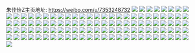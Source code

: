 朱佳怡Z主页地址: https://weibo.com/u/7353248732 
![](https://wx4.sinaimg.cn/mw2000/0081DtU0gy1h9ctxo468sj32c031ux6q.jpg) 
![](https://wx4.sinaimg.cn/mw2000/0081DtU0gy1h9ctxr7ybhj329n2o8x6q.jpg) 
![](https://wx4.sinaimg.cn/mw2000/0081DtU0gy1h9ctxpjrb1j327f2xvb2a.jpg) 
![](https://wx4.sinaimg.cn/mw2000/0081DtU0gy1h8xf9iaunaj31sc29inpe.jpg) 
![](https://wx4.sinaimg.cn/mw2000/0081DtU0gy1h8xf9obyxxj31sc24yu0x.jpg) 
![](https://wx4.sinaimg.cn/mw2000/0081DtU0gy1h8xf9jwzdzj30mz0uoqg0.jpg) 
![](https://wx4.sinaimg.cn/mw2000/0081DtU0gy1h8xf9j7ea0j30mz0uo186.jpg) 
![](https://wx4.sinaimg.cn/mw2000/0081DtU0gy1h8xf9h0drmj30r313m122.jpg) 
![](https://wx4.sinaimg.cn/mw2000/0081DtU0gy1h8xf9fl6wij31sc2dsnpe.jpg) 
![](https://wx4.sinaimg.cn/mw2000/0081DtU0gy1h8xf9l104zj30mz0uowtt.jpg) 
![](https://wx4.sinaimg.cn/mw2000/0081DtU0gy1h8xf9m0wf3j30mz0uok5c.jpg) 
![](https://wx4.sinaimg.cn/mw2000/0081DtU0gy1h8xf9mq1l3j30mz0uoao4.jpg) 
![](https://wx4.sinaimg.cn/mw2000/0081DtU0gy1h8pp0tpgn5j30sw1fcjze.jpg) 
![](https://wx4.sinaimg.cn/mw2000/0081DtU0gy1h8pp10d1vij30zk0k0q86.jpg) 
![](https://wx4.sinaimg.cn/mw2000/0081DtU0ly1h8fh6z25pvj30u60u61c9.jpg) 
![](https://wx4.sinaimg.cn/mw2000/0081DtU0ly1h8fh7ad7zrj30u0140wri.jpg) 
![](https://wx4.sinaimg.cn/mw2000/0081DtU0ly1h86uw2mo6nj31q62czx6p.jpg) 
![](https://wx4.sinaimg.cn/mw2000/0081DtU0ly1h86uxksfqxj31pv2dsb2b.jpg) 
![](https://wx4.sinaimg.cn/mw2000/0081DtU0ly1h86uv2q4e3j31ot2dsb2a.jpg) 
![](https://wx4.sinaimg.cn/mw2000/0081DtU0ly1h86uvya62qj31sc22ie57.jpg) 
![](https://wx4.sinaimg.cn/mw2000/0081DtU0ly1h86uvi24toj31q42drhdu.jpg) 
![](https://wx4.sinaimg.cn/mw2000/0081DtU0ly1h86uvwjp0fj31pp2dshdu.jpg) 
![](https://wx4.sinaimg.cn/mw2000/0081DtU0ly1h86uxqem30j31j821nnpd.jpg) 
![](https://wx4.sinaimg.cn/mw2000/0081DtU0ly1h86uw8olhmj31pp2dskjm.jpg) 
![](https://wx4.sinaimg.cn/mw2000/0081DtU0ly1h86ngov1e5j32d935se85.jpg) 
![](https://wx4.sinaimg.cn/mw2000/0081DtU0ly1h86ngrv6boj32d935su11.jpg) 
![](https://wx4.sinaimg.cn/mw2000/0081DtU0ly1h86ngex4g9j32a635skjo.jpg) 
![](https://wx4.sinaimg.cn/mw2000/0081DtU0ly1h86ngir4qxj32nm35se84.jpg) 
![](https://wx4.sinaimg.cn/mw2000/0081DtU0ly1h86ngldpxbj328635sx6r.jpg) 
![](https://wx4.sinaimg.cn/mw2000/0081DtU0ly1h86nguoyk5j32s135snpi.jpg) 
![](https://wx4.sinaimg.cn/mw2000/0081DtU0ly1h83xnkw2w6j31400u0grg.jpg) 
![](https://wx4.sinaimg.cn/mw2000/0081DtU0ly1h83dqfl2n5j3340340x6p.jpg) 
![](https://wx4.sinaimg.cn/mw2000/0081DtU0ly1h83dqd1frxj30lw0ontmn.jpg) 
![](https://wx4.sinaimg.cn/mw2000/0081DtU0ly1h81h5xqneej32ad1o0hdu.jpg) 
![](https://wx4.sinaimg.cn/mw2000/0081DtU0ly1h81h5m41pcj32dc1sce81.jpg) 
![](https://wx4.sinaimg.cn/mw2000/0081DtU0ly1h81h4tlxo7j31o02i04qq.jpg) 
![](https://wx4.sinaimg.cn/mw2000/0081DtU0ly1h81h6zl6bgj30mz0todob.jpg) 
![](https://wx4.sinaimg.cn/mw2000/0081DtU0ly1h81gz8vgz6j30n00o8td6.jpg) 
![](https://wx4.sinaimg.cn/mw2000/0081DtU0ly1h81gz96ywjj30sg0scak7.jpg) 
![](https://wx4.sinaimg.cn/mw2000/0081DtU0ly1h81gz9p9wkj30sl0sbqe6.jpg) 
![](https://wx4.sinaimg.cn/mw2000/0081DtU0ly1h81gz0t72dj31sb1rj7wh.jpg) 
![](https://wx4.sinaimg.cn/mw2000/0081DtU0ly1h81gzadm41j31tk1rsts5.jpg) 
![](https://wx4.sinaimg.cn/mw2000/0081DtU0ly1h7za0b6knej30ml0mlgr4.jpg) 
![](https://wx4.sinaimg.cn/mw2000/0081DtU0ly1h7za0lzpzaj30u00shagw.jpg) 
![](https://wx4.sinaimg.cn/mw2000/0081DtU0ly1h7za0d444aj30u0122139.jpg) 
![](https://wx4.sinaimg.cn/mw2000/0081DtU0ly1h7za0kzt7hj30u0123thp.jpg) 
![](https://wx4.sinaimg.cn/mw2000/0081DtU0ly1h7za0n3mmej30u012cgtk.jpg) 
![](https://wx4.sinaimg.cn/mw2000/0081DtU0ly1h7za0gwwarj30u00s5woq.jpg) 
![](https://wx4.sinaimg.cn/mw2000/0081DtU0ly1h7za0jylstj30u012edst.jpg) 
![](https://wx4.sinaimg.cn/mw2000/0081DtU0ly1h7za0nxqj8j30u00scaiy.jpg) 
![](https://wx4.sinaimg.cn/mw2000/0081DtU0ly1h7za0bt2esj30m40m4tdu.jpg) 
![](https://wx4.sinaimg.cn/mw2000/0081DtU0ly1h7w8748o7hj30n01ds4qp.jpg) 
![](https://wx4.sinaimg.cn/mw2000/0081DtU0ly1h7w86u21prj30n01ds4qp.jpg) 
![](https://wx4.sinaimg.cn/mw2000/0081DtU0ly1h7w87au7wpj30n01ds7wh.jpg) 
![](https://wx4.sinaimg.cn/mw2000/0081DtU0ly1h7t9s2sc9xj30tw13w7f3.jpg) 
![](https://wx4.sinaimg.cn/mw2000/0081DtU0ly1h7qyhgnujjj30k00zkq8h.jpg) 
![](https://wx4.sinaimg.cn/mw2000/0081DtU0ly1h7pg3td7juj318y0u0qd7.jpg) 
![](https://wx4.sinaimg.cn/mw2000/0081DtU0ly1h7pg4zorhxj30n01ds7er.jpg) 
![](https://wx4.sinaimg.cn/mw2000/0081DtU0ly1h7pg5546nbj30n01ds4f7.jpg) 
![](https://wx4.sinaimg.cn/mw2000/0081DtU0ly1h7pg0xq66pj30mz0mzq54.jpg) 
![](https://wx4.sinaimg.cn/mw2000/0081DtU0ly1h7ldvtidenj31jo228x6p.jpg) 
![](https://wx4.sinaimg.cn/mw2000/0081DtU0ly1h7ldvz0ozij30n01ds4bp.jpg) 
![](https://wx4.sinaimg.cn/mw2000/0081DtU0ly1h7k1ptew8pj31sc2dsu0y.jpg) 
![](https://wx4.sinaimg.cn/mw2000/0081DtU0ly1h7k1rwxcm4j31sc2dshdv.jpg) 
![](https://wx4.sinaimg.cn/mw2000/0081DtU0ly1h7k1qlcjwdj31kw24qb2a.jpg) 
![](https://wx4.sinaimg.cn/mw2000/0081DtU0ly1h7k1qn31f8j31ii21k1ft.jpg) 
![](https://wx4.sinaimg.cn/mw2000/0081DtU0ly1h7k1qx6p96j31pw1pwu0x.jpg) 
![](https://wx4.sinaimg.cn/mw2000/0081DtU0ly1h7k1rtr00yj31sc2dsqv5.jpg) 
![](https://wx4.sinaimg.cn/mw2000/0081DtU0ly1h7fnukux3pj30u00wktf2.jpg) 
![](https://wx4.sinaimg.cn/mw2000/0081DtU0ly1h7c3akl342j30u0140gn1.jpg) 
![](https://wx4.sinaimg.cn/mw2000/0081DtU0ly1h7ac64k0vij32xd271b2a.jpg) 
![](https://wx4.sinaimg.cn/mw2000/0081DtU0ly1h7ac5ym7p6j33402c07wj.jpg) 
![](https://wx4.sinaimg.cn/mw2000/0081DtU0ly1h79ocbvkw6j32dc35s4qp.jpg) 
![](https://wx4.sinaimg.cn/mw2000/0081DtU0ly1h79odovhwaj32dc35s4qp.jpg) 
![](https://wx4.sinaimg.cn/mw2000/0081DtU0ly1h79obzf0zpj31a02rkahz.jpg) 
![](https://wx4.sinaimg.cn/mw2000/0081DtU0ly1h79oew8b4vj335s35s4qp.jpg) 
![](https://wx4.sinaimg.cn/mw2000/0081DtU0ly1h79ofvywthj335s35skjn.jpg) 
![](https://wx4.sinaimg.cn/mw2000/0081DtU0ly1h79ofyibqzj30tq0rsqco.jpg) 
![](https://wx4.sinaimg.cn/mw2000/0081DtU0ly1h75ob0p0ryj30k00zk76e.jpg) 
![](https://wx4.sinaimg.cn/mw2000/0081DtU0ly1h75ob0xjhzj30k00zk7cq.jpg) 
![](https://wx4.sinaimg.cn/mw2000/0081DtU0ly1h75ob1n9ahj30n01dsaux.jpg) 
![](https://wx4.sinaimg.cn/mw2000/0081DtU0ly1h71p6zvqkfj32dx2dsaxy.jpg) 
![](https://wx4.sinaimg.cn/mw2000/0081DtU0ly1h71p71ew3uj32dx2dsx1l.jpg) 
![](https://wx4.sinaimg.cn/mw2000/0081DtU0ly1h71p70qgkzj31sc2dsb29.jpg) 
![](https://wx4.sinaimg.cn/mw2000/0081DtU0ly1h71p6p7lcmj31mj261e81.jpg) 
![](https://wx4.sinaimg.cn/mw2000/0081DtU0ly1h71p71s6mjj30s80oqn8e.jpg) 
![](https://wx4.sinaimg.cn/mw2000/0081DtU0ly1h71p6zdlekj30n01dstx7.jpg) 
![](https://wx4.sinaimg.cn/mw2000/0081DtU0ly1h70gnctz17j30u0140q43.jpg) 
![](https://wx4.sinaimg.cn/mw2000/0081DtU0ly1h70gncedf4j31400u0419.jpg) 
![](https://wx4.sinaimg.cn/mw2000/0081DtU0ly1h70gnbmfttj31400u0mya.jpg) 
![](https://wx4.sinaimg.cn/mw2000/0081DtU0ly1h70gnbycn1j30u0140jsv.jpg) 
![](https://wx4.sinaimg.cn/mw2000/0081DtU0ly1h70gm7mbrnj30yy0tl43b.jpg) 
![](https://wx4.sinaimg.cn/mw2000/0081DtU0ly1h70gnda5caj31400u0761.jpg) 
![](https://wx4.sinaimg.cn/mw2000/0081DtU0ly1h70gmtckvzj33402c01kz.jpg) 
![](https://wx4.sinaimg.cn/mw2000/0081DtU0ly1h70gndspr7j30tn1gqmzo.jpg) 
![](https://wx4.sinaimg.cn/mw2000/0081DtU0ly1h6ul99b2isj30n00pqdh0.jpg) 
![](https://wx4.sinaimg.cn/mw2000/0081DtU0ly1h6ul993hayj30oz0oddg5.jpg) 
![](https://wx4.sinaimg.cn/mw2000/0081DtU0ly1h6uisuyzw4j30tu13umyh.jpg) 
![](https://wx4.sinaimg.cn/mw2000/0081DtU0ly1h6u1jv2lmqj31nm1xse81.jpg) 
![](https://wx4.sinaimg.cn/mw2000/0081DtU0ly1h6u1jwjpp6j31o31zre81.jpg) 
![](https://wx4.sinaimg.cn/mw2000/0081DtU0ly1h6u1jxduqzj31od1ttb29.jpg) 
![](https://wx4.sinaimg.cn/mw2000/0081DtU0ly1h6u1ju6p6fj31sc21qkjl.jpg) 
![](https://wx4.sinaimg.cn/mw2000/0081DtU0ly1h6u1jlmqomj32dc35s7kv.jpg) 
![](https://wx4.sinaimg.cn/mw2000/0081DtU0ly1h6u1jyoi59j31se2dsb2a.jpg) 
![](https://wx4.sinaimg.cn/mw2000/0081DtU0ly1h6u1jvmscrj31f21f27rs.jpg) 
![](https://wx4.sinaimg.cn/mw2000/0081DtU0ly1h6u1jsokaqj32dc35swnt.jpg) 
![](https://wx4.sinaimg.cn/mw2000/0081DtU0ly1h6u1jted1aj30mz0tik0d.jpg) 
![](https://wx4.sinaimg.cn/mw2000/0081DtU0ly1h6skwsrnbwj33402c07wk.jpg) 
![](https://wx4.sinaimg.cn/mw2000/0081DtU0ly1h6pw67t9v1j30tu12h7hu.jpg) 
